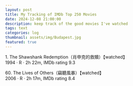 ```yaml
---
layout: post
title: My Tracking of IMDb Top 250 Movies
date: 2024-12-08 21:00:00
description: keep track of the good movies I've watched
tags: text
categories: log
thumbnail: assets/img/Budapest.jpg
featured: true
---
```


1\. The Shawshank Redemption（肖申克的救贖）【watched】\
1994 · R · 2h 22m, IMDb rating 9.3

60\. The Lives of Others（竊聽風暴）【watched】\
2006 · R · 2h 17m, IMDb rating 8.4
